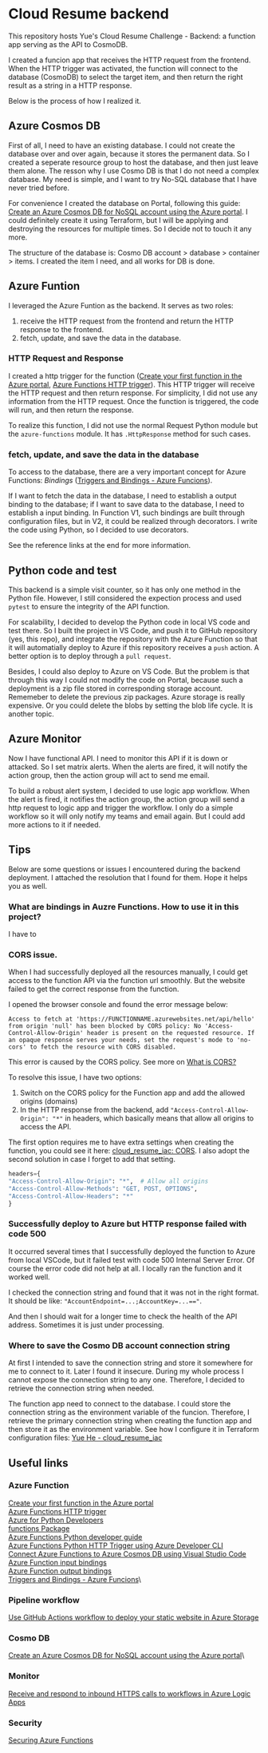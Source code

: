 # Cloud Resume backend
This repository hosts Yue's Cloud Resume Challenge - Backend: a function app serving as the API to CosmoDB.

I created a funcion app that receives the HTTP request from the frontend. When the HTTP trigger was activated, the function will connect to the database (CosmoDB) to select the target item, and then return the right result as a string in a HTTP response. 

Below is the process of how I realized it.

## Azure Cosmos DB
First of all, I need to have an existing database. I could not create the database over and over again, because it stores the permanent data. So I created a seperate resource group to host the database, and then just leave them alone. The resson why I use Cosmo DB is that I do not need a complex database. My need is simple, and I want to try No-SQL database that I have never tried before.

For convenience I created the database on Portal, following this guide: [Create an Azure Cosmos DB for NoSQL account using the Azure portal](https://learn.microsoft.com/en-us/azure/cosmos-db/nosql/quickstart-portal). I could definitely create it using Terraform, but I will be applying and destroying the resources for multiple times. So I decide not to touch it any more. 

The structure of the database is:
Cosmo DB account > database > container > items. I created the item I need, and all works for DB is done. 

## Azure Funtion
I leveraged the Azure Funtion as the backend. It serves as two roles:
1. receive the HTTP request from the frontend and return the HTTP response to the frontend.
2. fetch, update, and save the data in the database.

### HTTP Request and Response
I created a http trigger for the function ([Create your first function in the Azure portal](https://learn.microsoft.com/en-us/azure/azure-functions/functions-create-function-app-portal?pivots=programming-language-python#create-function), [Azure Functions HTTP trigger](https://learn.microsoft.com/en-us/azure/azure-functions/functions-bindings-http-webhook-trigger?tabs=python-v2%2Cisolated-process%2Cnodejs-v4%2Cfunctionsv2&pivots=programming-language-python#decorators)).  This HTTP trigger will receive the HTTP request and then return response. For simplicity, I did not use any information from the HTTP request. Once the function is triggered, the code will run, and then return the response. 

To realize this function, I did not use the normal Request Python module but the `azure-functions` module. It has `.HttpResponse` method for such cases. 

### fetch, update, and save the data in the database
To access to the database, there are a very important concept for Azure Functions: _Bindings_ ([Triggers and Bindings - Azure Funcions](https://learn.microsoft.com/en-us/azure/azure-functions/functions-triggers-bindings?tabs=isolated-process%2Cnode-v4%2Cpython-v2&pivots=programming-language-csharp)). 

If I want to fetch the data in the database, I need to establish a output binding to the database; if I want to save data to the database, I need to establish a input binding. In Function V1, such bindings are built through configuration files, but in V2, it could be realized through decorators. I write the code using Python, so I decided to use decorators. 

See the reference links at the end for more information.

## Python code and test
This backend is a simple visit counter, so it has only one method in the Python file. However, I still considered the expection process and used `pytest` to ensure the integrity of the API function. 

For scalability, I decided to develop the Python code in local VS code and test there. So I built the project in VS Code, and push it to GitHub repository (yes, this repo), and integrate the repository with the Azure Function so that it will automatially deploy to Azure if this repository receives a `push` action. A better option is to deploy through a `pull request`. 

Besides, I could also deploy to Azure on VS Code. But the problem is that through this way I could not modify the code on Portal, because such a deployment is a zip file stored in corresponding storage account. Rememeber to delete the previous zip packages. Azure storage is really expensive. Or you could delete the blobs by setting the blob life cycle. It is another topic. 

## Azure Monitor
Now I have functional API. I need to monitor this API if it is down or attacked. So I set matrix alerts. When the alerts are fired, it will notify the action group, then the action group will act to send me email. 

To build a robust alert system, I decided to use logic app workflow. When the alert is fired, it notifies the action group, the action group will send a http request to logic app and trigger the workflow. I only do a simple workflow so it will only notify my teams and email again. But I could add more actions to it if needed. 

## Tips
Below are some questions or issues I encountered during the backend deployment. I attached the resolution that I found for them. Hope it helps you as well.
### What are bindings in Auzre Functions. How to use it in this project?

I have to 

### CORS issue.
When I had successfully deployed all the resources manually, I could get access to the function API via the function url smoothly. But the website failed to get the correct response from the function.

I opened the browser console and found the error message below:
```text
Access to fetch at 'https://FUNCTIONNAME.azurewebsites.net/api/hello' from origin 'null' has been blocked by CORS policy: No 'Access-Control-Allow-Origin' header is present on the requested resource. If an opaque response serves your needs, set the request's mode to 'no-cors' to fetch the resource with CORS disabled.
```

This error is caused by the CORS policy. See more on [What is CORS?](https://aws.amazon.com/what-is/cross-origin-resource-sharing/)

To resolve this issue, I have two options: 
1. Switch on the CORS policy for the Function app and add the allowed origins (domains)
2. In the HTTP response from the backend, add `"Access-Control-Allow-Origin": "*"` in headers, which basically means that allow all origins to access the API. 

The first option requires me to have extra settings when creating the function, you could see it here: [cloud_resume_iac: CORS](https://github.com/MegaJoyce/cloud_resume_iac?tab=readme-ov-file#cors-allow-all-origins). I also adopt the second solution in case I forget to add that setting. 

```python
headers={
"Access-Control-Allow-Origin": "*",  # Allow all origins
"Access-Control-Allow-Methods": "GET, POST, OPTIONS",
"Access-Control-Allow-Headers": "*"
}
```

### Successfully deploy to Azure but HTTP response failed with code 500
It occurred several times that I successfully deployed the function to Azure from local VSCode, but it failed test with code 500 Internal Server Error. Of course the error code did not help at all. I locally ran the function and it worked well. 

I checked the connection string and found that it was not in the right format. It should be like: `"AccountEndpoint=...;AccountKey=...=="`. 

And then I should wait for a longer time to check the health of the API address. Sometimes it is just under processing. 

### Where to save the Cosmo DB account connection string
At first I intended to save the connection string and store it somewhere for me to connect to it. Later I found it insecure. During my whole process I cannot expose the connection string to any one. Therefore, I decided to retrieve the connection string when needed. 

The function app need to connect to the database. I could store the connection string as the environment variable of the funcion. Therefore, I retrieve the primary connection string when creating the function app and then store it as the environment variable. See how I configure it in Terraform configuration files: [Yue He - cloud_resume_iac](https://github.com/MegaJoyce/cloud_resume_iac)

## Useful links
### Azure Function
[Create your first function in the Azure portal](https://learn.microsoft.com/en-us/azure/azure-functions/functions-create-function-app-portal?pivots=programming-language-python#create-function)\
[Azure Functions HTTP trigger](https://learn.microsoft.com/en-us/azure/azure-functions/functions-bindings-http-webhook-trigger?tabs=python-v2%2Cisolated-process%2Cnodejs-v4%2Cfunctionsv2&pivots=programming-language-python#decorators)\
[Azure for Python Developers](https://learn.microsoft.com/en-us/azure/developer/python/?view=azure-python)\
[functions Package](https://learn.microsoft.com/en-us/python/api/azure-functions/azure.functions?view=azure-python)\
[Azure Functions Python developer guide](https://learn.microsoft.com/en-us/azure/azure-functions/functions-reference-python?tabs=get-started%2Casgi%2Capplication-level&pivots=python-mode-decorators#connect-to-a-database)\
[Azure Functions Python HTTP Trigger using Azure Developer CLI](https://learn.microsoft.com/en-us/samples/azure-samples/functions-quickstart-python-http-azd/functions-quickstart-python-azd/)\
[Connect Azure Functions to Azure Cosmos DB using Visual Studio Code](https://learn.microsoft.com/en-us/azure/azure-functions/functions-add-output-binding-cosmos-db-vs-code?pivots=programming-language-python)\
[Azure Function input bindings](https://learn.microsoft.com/en-us/azure/azure-functions/functions-bindings-cosmosdb-v2-input?tabs=python-v1%2Cisolated-process%2Cnodejs-v4%2Cextensionv4&pivots=programming-language-python#queue-trigger-look-up-id-from-json-python)\
[Azure Function output bindings](https://learn.microsoft.com/en-us/azure/azure-functions/functions-bindings-cosmosdb-v2-output?tabs=python-v2%2Cisolated-process%2Cnodejs-v4%2Cextensionv4&pivots=programming-language-pythone)\
[Triggers and Bindings - Azure Funcions](https://learn.microsoft.com/en-us/azure/azure-functions/functions-triggers-bindings?tabs=isolated-process%2Cnode-v4%2Cpython-v2&pivots=programming-language-csharp)\

### Pipeline workflow
[Use GitHub Actions workflow to deploy your static website in Azure Storage](https://learn.microsoft.com/en-us/azure/storage/blobs/storage-blobs-static-site-github-actions?tabs=userlevel)

### Cosmo DB
[Create an Azure Cosmos DB for NoSQL account using the Azure portal](https://learn.microsoft.com/en-us/azure/cosmos-db/nosql/quickstart-portal)\

### Monitor
[Receive and respond to inbound HTTPS calls to workflows in Azure Logic Apps](https://learn.microsoft.com/en-us/azure/connectors/connectors-native-reqres?tabs=consumption)

### Security
[Securing Azure Functions](https://learn.microsoft.com/en-us/azure/azure-functions/security-concepts?tabs=v4)